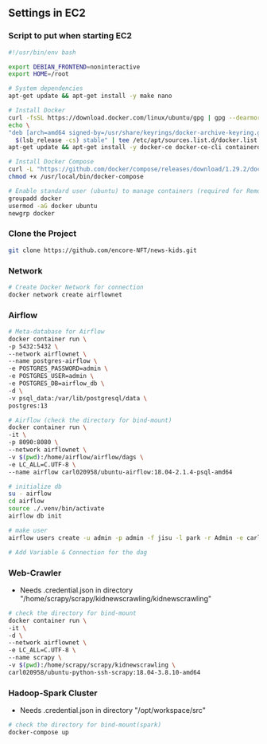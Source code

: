 ## Settings in EC2

### Script to put when starting EC2
```bash
#!/usr/bin/env bash

export DEBIAN_FRONTEND=noninteractive
export HOME=/root

# System dependencies
apt-get update && apt-get install -y make nano

# Install Docker
curl -fsSL https://download.docker.com/linux/ubuntu/gpg | gpg --dearmor -o /usr/share/keyrings/docker-archive-keyring.gpg
echo \
"deb [arch=amd64 signed-by=/usr/share/keyrings/docker-archive-keyring.gpg] https://download.docker.com/linux/ubuntu \
  $(lsb_release -cs) stable" | tee /etc/apt/sources.list.d/docker.list > /dev/null
apt-get update && apt-get install -y docker-ce docker-ce-cli containerd.io

# Install Docker Compose
curl -L "https://github.com/docker/compose/releases/download/1.29.2/docker-compose-$(uname -s)-$(uname -m)" -o /usr/local/bin/docker-compose
chmod +x /usr/local/bin/docker-compose

# Enable standard user (ubuntu) to manage containers (required for Remote Containers)
groupadd docker
usermod -aG docker ubuntu
newgrp docker
```
### Clone the Project
```bash
git clone https://github.com/encore-NFT/news-kids.git
```

### Network
```bash
# Create Docker Network for connection
docker network create airflownet
```

### Airflow
```bash
# Meta-database for Airflow
docker container run \
-p 5432:5432 \
--network airflownet \
--name postgres-airflow \
-e POSTGRES_PASSWORD=admin \
-e POSTGRES_USER=admin \
-e POSTGRES_DB=airflow_db \
-d \
-v psql_data:/var/lib/postgresql/data \
postgres:13

# Airflow (check the directory for bind-mount)
docker container run \
-it \
-p 8090:8080 \
--network airflownet \
-v $(pwd):/home/airflow/airflow/dags \
-e LC_ALL=C.UTF-8 \
--name airflow carl020958/ubuntu-airflow:18.04-2.1.4-psql-amd64

# initialize db
su - airflow
cd airflow
source ./.venv/bin/activate
airflow db init

# make user
airflow users create -u admin -p admin -f jisu -l park -r Admin -e carl020958@korea.ac.kr

# Add Variable & Connection for the dag
```

### Web-Crawler
* Needs .credential.json in directory "/home/scrapy/scrapy/kidnewscrawling/kidnewscrawling"

```bash
# check the directory for bind-mount
docker container run \
-it \
-d \
--network airflownet \
-e LC_ALL=C.UTF-8 \
--name scrapy \
-v $(pwd):/home/scrapy/scrapy/kidnewscrawling \
carl020958/ubuntu-python-ssh-scrapy:18.04-3.8.10-amd64
```

### Hadoop-Spark Cluster
* Needs .credential.json in directory "/opt/workspace/src"

```bash
# check the directory for bind-mount(spark)
docker-compose up
```



